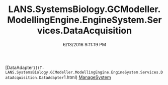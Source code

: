 ﻿---
title: LANS.SystemsBiology.GCModeller.ModellingEngine.EngineSystem.Services.DataAcquisition
date: 6/13/2016 9:11:19 PM
---

[DataAdapter`1](T-LANS.SystemsBiology.GCModeller.ModellingEngine.EngineSystem.Services.DataAcquisition.DataAdapter`1.html)
[ManageSystem](T-LANS.SystemsBiology.GCModeller.ModellingEngine.EngineSystem.Services.DataAcquisition.ManageSystem.html)
